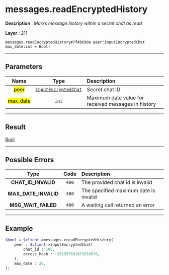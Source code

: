 # messages.readEncryptedHistory

**Description** : *Marks message history within a secret chat as read*

**Layer** : 211

```tl
messages.readEncryptedHistory#7f4b690a peer:InputEncryptedChat max_date:int = Bool;
```

---

## Parameters

| Name | Type | Description |
| :---: | :---: | :--- |
| <mark>peer</mark> | [`InputEncryptedChat`](type/InputEncryptedChat) | Secret chat ID |
| <mark>max_date</mark> | [`int`](type/int) | Maximum date value for received messages in history |

---

## Result

[Bool](type/Bool)

---

## Possible Errors

| Type | Code | Description |
| :---: | :---: | :--- |
| **CHAT_ID_INVALID** | `400` | The provided chat id is invalid |
| **MAX_DATE_INVALID** | `400` | The specified maximum date is invalid |
| **MSG_WAIT_FAILED** | `400` | A waiting call returned an error |

---

## Example

```php
$bool = $client->messages->readEncryptedHistory(
	peer : $client->inputEncryptedChat(
		chat_id : 100,
		access_hash : -281957601672639578,
	),
	max_date : 28,
);
```